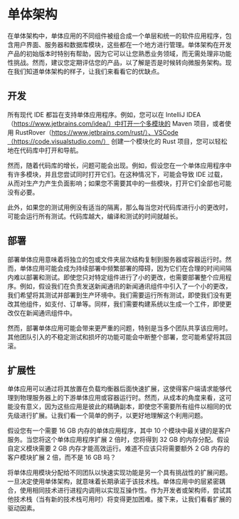 # 单体架构

在单体架构中，单体应用的不同组件被组合成一个单层和统一的软件应用程序，包含用户界面、服务器和数据库模块，这些都在一个地方进行管理。单体架构在开发产品的初始版本时特别有帮助，因为它可以让您熟悉业务领域，而无需处理非功能性挑战。然而，建议您定期评估您的产品，以了解是否是时候转向微服务架构。现在我们知道单体架构的样子，让我们来看看它的优缺点。

## 开发

所有现代 IDE 都旨在支持单体应用程序。例如，您可以在 IntelliJ IDEA（https://www.jetbrains.com/idea/）中打开一个多模块的 Maven 项目，或者使用 RustRover（https://www.jetbrains.com/rust/）、VSCode（https://code.visualstudio.com/） 创建一个模块化的 Rust 项目，您可以轻松地在代码库中打开和导航。

然而，随着代码库的增长，问题可能会出现。例如，假设您在一个单体应用程序中有许多模块，并且您尝试同时打开它们。在这种情况下，可能会导致 IDE 过载，从而对生产力产生负面影响；如果您不需要其中的一些模块，打开它们全部也可能没有必要。

此外，如果您的测试用例没有适当的隔离，那么每当您对代码库进行小的更改时，可能会运行所有测试。代码库越大，编译和测试的时间就越长。

## 部署

部署单体应用意味着将独立的包或文件夹层次结构复制到服务器或容器运行时。然而，单体应用可能会成为持续部署中频繁部署的障碍，因为它们在合理的时间间隔内难以部署和测试。即使您只对特定组件进行了小的更改，也需要部署整个应用程序。例如，假设我们在负责发送新闻通讯的新闻通讯组件中引入了一个小的更改，我们希望将其测试并部署到生产环境中。我们需要运行所有测试，即使我们没有更改其他组件，如支付、订单等。同样，我们需要构建系统以生成一个工件，即使更改仅在新闻通讯组件中。

然而，部署单体应用可能会带来更严重的问题，特别是当多个团队共享该应用时。其他团队引入的不稳定测试和损坏的功能可能会中断整个部署，您可能希望将其回滚。

## 扩展性

单体应用可以通过将其放置在负载均衡器后面快速扩展，这使得客户端请求能够代理到物理服务器上的下游单体应用或容器运行时。然而，从成本的角度来看，这可能没有意义，因为这些应用是彼此的精确副本，即使您不需要所有组件以相同的优先级进行扩展。让我们看一个简单的例子，以更好地理解这个利用问题。

假设您有一个需要 16 GB 内存的单体应用程序，其中 10 个模块中最关键的是客户服务。当您将这个单体应用程序扩展 2 倍时，您将得到 32 GB 的内存分配。假设自定义模块需要 2 GB 内存才能高效运行。难道不应该只将需要额外 2 GB 内存的客户模块扩展 2 倍，而不是 16 GB 吗？

将单体应用模块分配给不同团队以快速实现功能是另一个具有挑战性的扩展问题。一旦决定使用单体架构，就意味着长期承诺于该技术栈。单体应用中的层紧密耦合，使用相同技术进行进程内调用以实现互操作性。作为开发者或架构师，尝试其他技术栈（当有新的技术栈可用时）将变得更加困难。接下来，让我们看看扩展的驱动因素。
